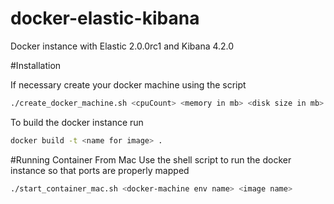 # docker-elastic-kibana
Docker instance with Elastic 2.0.0rc1 and Kibana 4.2.0

#Installation

If necessary create your docker machine using the script
```bash
./create_docker_machine.sh <cpuCount> <memory in mb> <disk size in mb> <name of machine>
```
To build the docker instance run 
```bash
docker build -t <name for image> .
```

#Running Container From Mac
Use the shell script to run the docker instance so that ports are properly mapped
```bash
./start_container_mac.sh <docker-machine env name> <image name>
```
